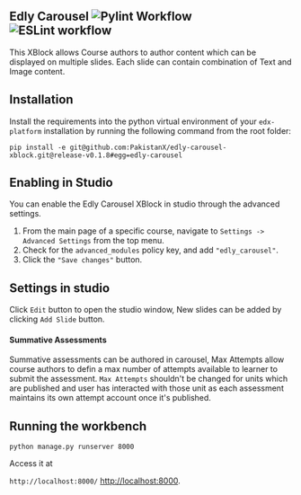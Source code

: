 Edly Carousel  ![Pylint Workflow](https://github.com/PakistanX/edly-carousel-xblock/actions/workflows/pylint.yml/badge.svg)
![ESLint workflow](https://github.com/PakistanX/edly-carousel-xblock/actions/workflows/es-lint.yml/badge.svg)
---------------------------------------------

This XBlock allows Course authors to author content which can be displayed on multiple slides.
Each slide can contain combination of Text and Image content.

Installation
------------

Install the requirements into the python virtual environment of your
``edx-platform`` installation by running the following command from the
root folder:

    pip install -e git@github.com:PakistanX/edly-carousel-xblock.git@release-v0.1.8#egg=edly-carousel

Enabling in Studio
------------------

You can enable the Edly Carousel XBlock in studio through the
advanced settings.

1. From the main page of a specific course, navigate to
   `Settings -> Advanced Settings` from the top menu.
2. Check for the ``advanced_modules`` policy key, and add
   ``"edly_carousel"``.
3. Click the `"Save changes"` button.


Settings in studio
------------------

Click `Edit` button to open the studio window, New slides can be added by clicking `Add Slide` button.

#### Summative Assessments

Summative assessments can be authored in carousel, Max Attempts allow course authors to defin a max number of attempts 
available to learner to submit the assessment. `Max Attempts` shouldn't be changed for units which are published and user has 
interacted with those unit as each assessment maintains its own attempt account once it's published.


Running the workbench
---------------------
`python manage.py runserver 8000`

Access it at 

`http://localhost:8000/` <http://localhost:8000>.

